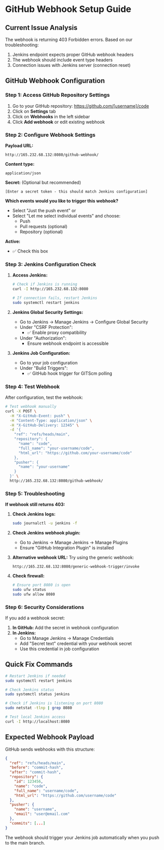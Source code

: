 # GitHub Webhook Setup Guide

## Current Issue Analysis
The webhook is returning 403 Forbidden errors. Based on our troubleshooting:

1. Jenkins endpoint expects proper GitHub webhook headers
2. The webhook should include event type headers
3. Connection issues with Jenkins server (connection reset)

## GitHub Webhook Configuration

### Step 1: Access GitHub Repository Settings
1. Go to your GitHub repository: https://github.com/[username]/code
2. Click on **Settings** tab
3. Click on **Webhooks** in the left sidebar
4. Click **Add webhook** or edit existing webhook

### Step 2: Configure Webhook Settings

**Payload URL:**
```
http://165.232.68.132:8080/github-webhook/
```

**Content type:**
```
application/json
```

**Secret:** (Optional but recommended)
```
[Enter a secret token - this should match Jenkins configuration]
```

**Which events would you like to trigger this webhook?**
- Select "Just the push event" or
- Select "Let me select individual events" and choose:
  - Push
  - Pull requests (optional)
  - Repository (optional)

**Active:**
- ✅ Check this box

### Step 3: Jenkins Configuration Check

1. **Access Jenkins:**
   ```bash
   # Check if Jenkins is running
   curl -I http://165.232.68.132:8080
   
   # If connection fails, restart Jenkins
   sudo systemctl restart jenkins
   ```

2. **Jenkins Global Security Settings:**
   - Go to Jenkins → Manage Jenkins → Configure Global Security
   - Under "CSRF Protection":
     - ✅ Enable proxy compatibility
   - Under "Authorization":
     - Ensure webhook endpoint is accessible

3. **Jenkins Job Configuration:**
   - Go to your job configuration
   - Under "Build Triggers":
     - ✅ GitHub hook trigger for GITScm polling

### Step 4: Test Webhook

After configuration, test the webhook:

```bash
# Test webhook manually
curl -X POST \
  -H "X-GitHub-Event: push" \
  -H "Content-Type: application/json" \
  -H "X-GitHub-Delivery: 12345" \
  -d '{
    "ref": "refs/heads/main",
    "repository": {
      "name": "code",
      "full_name": "your-username/code",
      "html_url": "https://github.com/your-username/code"
    },
    "pusher": {
      "name": "your-username"
    }
  }' \
  http://165.232.68.132:8080/github-webhook/
```

### Step 5: Troubleshooting

**If webhook still returns 403:**

1. **Check Jenkins logs:**
   ```bash
   sudo journalctl -u jenkins -f
   ```

2. **Check Jenkins webhook plugin:**
   - Go to Jenkins → Manage Jenkins → Manage Plugins
   - Ensure "GitHub Integration Plugin" is installed

3. **Alternative webhook URL:**
   Try using the generic webhook:
   ```
   http://165.232.68.132:8080/generic-webhook-trigger/invoke
   ```

4. **Check firewall:**
   ```bash
   # Ensure port 8080 is open
   sudo ufw status
   sudo ufw allow 8080
   ```

### Step 6: Security Considerations

If you add a webhook secret:

1. **In GitHub:** Add the secret in webhook configuration
2. **In Jenkins:** 
   - Go to Manage Jenkins → Manage Credentials
   - Add "Secret text" credential with your webhook secret
   - Use this credential in job configuration

## Quick Fix Commands

```bash
# Restart Jenkins if needed
sudo systemctl restart jenkins

# Check Jenkins status
sudo systemctl status jenkins

# Check if Jenkins is listening on port 8080
sudo netstat -tlnp | grep 8080

# Test local Jenkins access
curl -I http://localhost:8080
```

## Expected Webhook Payload

GitHub sends webhooks with this structure:
```json
{
  "ref": "refs/heads/main",
  "before": "commit-hash",
  "after": "commit-hash",
  "repository": {
    "id": 123456,
    "name": "code",
    "full_name": "username/code",
    "html_url": "https://github.com/username/code"
  },
  "pusher": {
    "name": "username",
    "email": "user@email.com"
  },
  "commits": [...]
}
```

The webhook should trigger your Jenkins job automatically when you push to the main branch.
